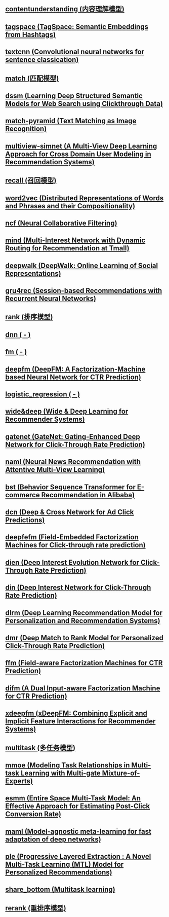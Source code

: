 ## [contentunderstanding (内容理解模型)](https://github.com/PaddlePaddle/PaddleRec/blob/master/models/contentunderstanding)
## [tagspace (TagSpace: Semantic Embeddings from Hashtags)](../models/contentunderstanding/tagspace.md)
## [textcnn (Convolutional neural networks for sentence classication)](https://github.com/PaddlePaddle/PaddleRec/blob/master/models/contentunderstanding/textcnn)

## [match (匹配模型)](https://github.com/PaddlePaddle/PaddleRec/blob/master/models/match)
## [dssm (Learning Deep Structured Semantic Models for Web Search using Clickthrough Data)](https://github.com/PaddlePaddle/PaddleRec/blob/master/models/match/dssm)
## [match-pyramid (Text Matching as Image Recognition)](https://github.com/PaddlePaddle/PaddleRec/blob/master/models/match/match-pyramid)
## [multiview-simnet (A Multi-View Deep Learning Approach for Cross Domain User Modeling in Recommendation Systems)](https://github.com/PaddlePaddle/PaddleRec/blob/master/models/match/multiview-simnet)

## [recall (召回模型)](https://github.com/PaddlePaddle/PaddleRec/blob/master/models/recall)
## [word2vec (Distributed Representations of Words and Phrases and their Compositionality)](https://github.com/PaddlePaddle/PaddleRec/blob/master/models/recall/word2vec)
## [ncf (Neural Collaborative Filtering)](https://github.com/PaddlePaddle/PaddleRec/tree/master/models/recall/ncf)
## [mind (Multi-Interest Network with Dynamic Routing for Recommendation at Tmall)](https://github.com/PaddlePaddle/PaddleRec/tree/master/models/recall/mind)
## [deepwalk (DeepWalk: Online Learning of Social Representations)](https://github.com/PaddlePaddle/PaddleRec/tree/master/models/recall/deepwalk)
## [gru4rec (Session-based Recommendations with Recurrent Neural Networks)](https://github.com/PaddlePaddle/PaddleRec/tree/release/1.8.5/models/recall/gru4rec/)

## [rank (排序模型)](https://github.com/PaddlePaddle/PaddleRec/blob/master/models/rank)
## [dnn ( - )](https://github.com/PaddlePaddle/PaddleRec/blob/master/models/rank/dnn)
## [fm ( - )](https://github.com/PaddlePaddle/PaddleRec/blob/master/models/rank/fm)
## [deepfm (DeepFM: A Factorization-Machine based Neural Network for CTR Prediction)](https://github.com/PaddlePaddle/PaddleRec/blob/master/models/rank/deepfm)
## [logistic_regression ( - )](https://github.com/PaddlePaddle/PaddleRec/blob/master/models/rank/logistic_regression)
## [wide&deep (Wide & Deep Learning for Recommender Systems)](https://github.com/PaddlePaddle/PaddleRec/blob/master/models/rank/wide_deep)
## [gatenet (GateNet: Gating-Enhanced Deep Network for Click-Through Rate Prediction)](https://github.com/PaddlePaddle/PaddleRec/tree/master/models/rank/gatenet)
## [naml (Neural News Recommendation with Attentive Multi-View Learning)](https://github.com/PaddlePaddle/PaddleRec/tree/master/models/rank/naml)
## [bst (Behavior Sequence Transformer for E-commerce Recommendation in Alibaba)](https://github.com/PaddlePaddle/PaddleRec/tree/master/models/rank/bst)
## [dcn (Deep & Cross Network for Ad Click Predictions)](https://github.com/PaddlePaddle/PaddleRec/tree/master/models/rank/dcn)
## [deepfefm (Field-Embedded Factorization Machines for Click-through rate prediction)](https://github.com/PaddlePaddle/PaddleRec/tree/master/models/rank/deepfefm)
## [dien (Deep Interest Evolution Network for Click-Through Rate Prediction)](https://github.com/PaddlePaddle/PaddleRec/tree/master/models/rank/dien)
## [din (Deep Interest Network for Click-Through Rate Prediction)](https://github.com/PaddlePaddle/PaddleRec/tree/master/models/rank/din)
## [dlrm (Deep Learning Recommendation Model for Personalization and Recommendation Systems)](https://github.com/PaddlePaddle/PaddleRec/tree/master/models/rank/dlrm)
## [dmr (Deep Match to Rank Model for Personalized Click-Through Rate Prediction)](https://github.com/PaddlePaddle/PaddleRec/tree/master/models/rank/dmr)
## [ffm (Field-aware Factorization Machines for CTR Prediction)](https://github.com/PaddlePaddle/PaddleRec/tree/master/models/rank/ffm)
## [difm (A Dual Input-aware Factorization Machine for CTR Prediction)](https://github.com/PaddlePaddle/PaddleRec/tree/master/models/rank/difm)
## [xdeepfm (xDeepFM: Combining Explicit and Implicit Feature Interactions for Recommender Systems)](https://github.com/PaddlePaddle/PaddleRec/tree/master/models/rank/xdeepfm)

## [multitask (多任务模型)](https://github.com/PaddlePaddle/PaddleRec/blob/master/models/multitask)
## [mmoe (Modeling Task Relationships in Multi-task Learning with Multi-gate Mixture-of-Experts)](https://github.com/PaddlePaddle/PaddleRec/blob/master/models/multitask/mmoe)
## [esmm (Entire Space Multi-Task Model: An Effective Approach for Estimating Post-Click Conversion Rate)](https://github.com/PaddlePaddle/PaddleRec/blob/master/models/multitask/esmm)
## [maml (Model-agnostic meta-learning for fast adaptation of deep networks)](https://github.com/PaddlePaddle/PaddleRec/tree/master/models/multitask/maml)
## [ple (Progressive Layered Extraction : A Novel Multi-Task Learning (MTL) Model for Personalized Recommendations)](https://github.com/PaddlePaddle/PaddleRec/tree/master/models/multitask/ple)
## [share_bottom (Multitask learning)](https://github.com/PaddlePaddle/PaddleRec/tree/master/models/multitask/share_bottom)

## [rerank (重排序模型)](https://github.com/PaddlePaddle/PaddleRec/blob/master/models/rerank)
